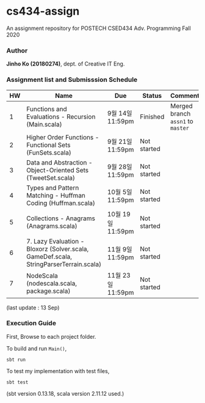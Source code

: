 # cs434-assign
An assignment repository for POSTECH CSED434 Adv. Programming Fall 2020

### Author
**Jinho Ko (20180274)**, dept. of Creative IT Eng. 

### Assignment list and Submisssion Schedule
| HW | Name                                                                                  | Due               | Status      | Comment |
|----|---------------------------------------------------------------------------------------|-------------------|-------------|---------|
| 1  | Functions and Evaluations - Recursion (Main.scala)                                    | 9월 14일 11:59pm  | Finished | Merged branch `assn1` to `master`        |
| 2  | Higher Order Functions - Functional Sets (FunSets.scala)                              | 9월 21일 11:59pm  | Not started |         |
| 3  | Data and Abstraction - Object-Oriented Sets (TweetSet.scala)                          | 9월 28일 11:59pm  | Not started |         |
| 4  | Types and Pattern Matching - Huffman Coding (Huffman.scala)                           | 10월 5일 11:59pm  | Not started |         |
| 5  | Collections - Anagrams (Anagrams.scala)                                               | 10월 19일 11:59pm | Not started |         |
| 6  | 7. Lazy Evaluation - Bloxorz (Solver.scala, GameDef.scala, StringParserTerrain.scala) | 11월 9일 11:59pm  | Not started |         |
| 7  | NodeScala (nodescala.scala, package.scala)                                            | 11월 23일 11:59pm | Not started |         |

(last update : 13 Sep)

### Execution Guide

First, Browse to each project folder.

To build and run `Main()`,
```
sbt run
```
To test my implementation with test files,
```
sbt test
```
(sbt version 0.13.18, scala version 2.11.12 used.)
